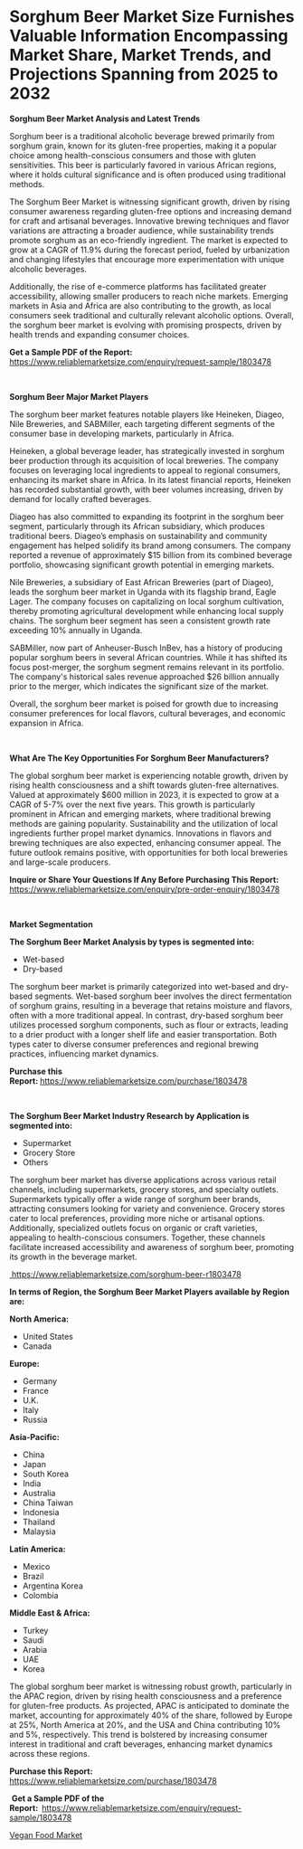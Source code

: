 <p><h1>Sorghum Beer Market Size Furnishes Valuable Information Encompassing Market Share, Market Trends, and Projections Spanning from 2025 to 2032</h1></p><p><strong>Sorghum Beer Market Analysis and Latest Trends</strong></p>
<p><p>Sorghum beer is a traditional alcoholic beverage brewed primarily from sorghum grain, known for its gluten-free properties, making it a popular choice among health-conscious consumers and those with gluten sensitivities. This beer is particularly favored in various African regions, where it holds cultural significance and is often produced using traditional methods.</p><p>The Sorghum Beer Market is witnessing significant growth, driven by rising consumer awareness regarding gluten-free options and increasing demand for craft and artisanal beverages. Innovative brewing techniques and flavor variations are attracting a broader audience, while sustainability trends promote sorghum as an eco-friendly ingredient. The market is expected to grow at a CAGR of 11.9% during the forecast period, fueled by urbanization and changing lifestyles that encourage more experimentation with unique alcoholic beverages.</p><p>Additionally, the rise of e-commerce platforms has facilitated greater accessibility, allowing smaller producers to reach niche markets. Emerging markets in Asia and Africa are also contributing to the growth, as local consumers seek traditional and culturally relevant alcoholic options. Overall, the sorghum beer market is evolving with promising prospects, driven by health trends and expanding consumer choices.</p></p>
<p><strong>Get a Sample PDF of the Report:&nbsp;</strong> <a href="https://www.reliablemarketsize.com/enquiry/request-sample/1803478?utm_campaign=2337&utm_medium=2&utm_source=Github&utm_content=ia&utm_term=07042025&utm_id=sorghum-beer">https://www.reliablemarketsize.com/enquiry/request-sample/1803478</a></p>
<p>&nbsp;</p>
<p><strong>Sorghum Beer Major Market Players</strong></p>
<p><p>The sorghum beer market features notable players like Heineken, Diageo, Nile Breweries, and SABMiller, each targeting different segments of the consumer base in developing markets, particularly in Africa.</p><p>Heineken, a global beverage leader, has strategically invested in sorghum beer production through its acquisition of local breweries. The company focuses on leveraging local ingredients to appeal to regional consumers, enhancing its market share in Africa. In its latest financial reports, Heineken has recorded substantial growth, with beer volumes increasing, driven by demand for locally crafted beverages.</p><p>Diageo has also committed to expanding its footprint in the sorghum beer segment, particularly through its African subsidiary, which produces traditional beers. Diageo’s emphasis on sustainability and community engagement has helped solidify its brand among consumers. The company reported a revenue of approximately $15 billion from its combined beverage portfolio, showcasing significant growth potential in emerging markets.</p><p>Nile Breweries, a subsidiary of East African Breweries (part of Diageo), leads the sorghum beer market in Uganda with its flagship brand, Eagle Lager. The company focuses on capitalizing on local sorghum cultivation, thereby promoting agricultural development while enhancing local supply chains. The sorghum beer segment has seen a consistent growth rate exceeding 10% annually in Uganda.</p><p>SABMiller, now part of Anheuser-Busch InBev, has a history of producing popular sorghum beers in several African countries. While it has shifted its focus post-merger, the sorghum segment remains relevant in its portfolio. The company's historical sales revenue approached $26 billion annually prior to the merger, which indicates the significant size of the market.</p><p>Overall, the sorghum beer market is poised for growth due to increasing consumer preferences for local flavors, cultural beverages, and economic expansion in Africa.</p></p>
<p>&nbsp;</p>
<p><strong>What Are The Key Opportunities For Sorghum Beer Manufacturers?</strong></p>
<p><p>The global sorghum beer market is experiencing notable growth, driven by rising health consciousness and a shift towards gluten-free alternatives. Valued at approximately $600 million in 2023, it is expected to grow at a CAGR of 5-7% over the next five years. This growth is particularly prominent in African and emerging markets, where traditional brewing methods are gaining popularity. Sustainability and the utilization of local ingredients further propel market dynamics. Innovations in flavors and brewing techniques are also expected, enhancing consumer appeal. The future outlook remains positive, with opportunities for both local breweries and large-scale producers.</p></p>
<p><strong>Inquire or Share Your Questions If Any Before Purchasing This Report:</strong> <a href="https://www.reliablemarketsize.com/enquiry/pre-order-enquiry/1803478?utm_campaign=2337&utm_medium=2&utm_source=Github&utm_content=ia&utm_term=07042025&utm_id=sorghum-beer">https://www.reliablemarketsize.com/enquiry/pre-order-enquiry/1803478</a></p>
<p>&nbsp;</p>
<p><strong>Market Segmentation</strong></p>
<p><strong>The Sorghum Beer Market Analysis by types is segmented into:</strong></p>
<p><ul><li>Wet-based</li><li>Dry-based</li></ul></p>
<p><p>The sorghum beer market is primarily categorized into wet-based and dry-based segments. Wet-based sorghum beer involves the direct fermentation of sorghum grains, resulting in a beverage that retains moisture and flavors, often with a more traditional appeal. In contrast, dry-based sorghum beer utilizes processed sorghum components, such as flour or extracts, leading to a drier product with a longer shelf life and easier transportation. Both types cater to diverse consumer preferences and regional brewing practices, influencing market dynamics.</p></p>
<p><strong>Purchase this Report:&nbsp;</strong><a href="https://www.reliablemarketsize.com/purchase/1803478?utm_campaign=2337&utm_medium=2&utm_source=Github&utm_content=ia&utm_term=07042025&utm_id=sorghum-beer">https://www.reliablemarketsize.com/purchase/1803478</a></p>
<p>&nbsp;</p>
<p><strong>The Sorghum Beer Market Industry Research by Application is segmented into:</strong></p>
<p><ul><li>Supermarket</li><li>Grocery Store</li><li>Others</li></ul></p>
<p><p>The sorghum beer market has diverse applications across various retail channels, including supermarkets, grocery stores, and specialty outlets. Supermarkets typically offer a wide range of sorghum beer brands, attracting consumers looking for variety and convenience. Grocery stores cater to local preferences, providing more niche or artisanal options. Additionally, specialized outlets focus on organic or craft varieties, appealing to health-conscious consumers. Together, these channels facilitate increased accessibility and awareness of sorghum beer, promoting its growth in the beverage market.</p></p>
<p><a href="https://www.reliablemarketsize.com/sorghum-beer-r1803478?utm_campaign=2337&utm_medium=2&utm_source=Github&utm_content=ia&utm_term=07042025&utm_id=sorghum-beer">&nbsp;https://www.reliablemarketsize.com/sorghum-beer-r1803478</a></p>
<p><strong>In terms of Region, the Sorghum Beer Market Players available by Region are:</strong></p>
<p>
    <p> <strong> North America: </strong>
        <ul>
            <li>United States</li>
            <li>Canada</li>
        </ul>
        </p> 
    <p> <strong> Europe: </strong>
        <ul>
            <li>Germany</li>
            <li>France</li>
            <li>U.K.</li>
            <li>Italy</li>
            <li>Russia</li>
        </ul>
        </p> 
    <p> <strong> Asia-Pacific: </strong>
        <ul>
            <li>China</li>
            <li>Japan</li>
            <li>South Korea</li>
            <li>India</li>
            <li>Australia</li>
            <li>China Taiwan</li>
            <li>Indonesia</li>
            <li>Thailand</li>
            <li>Malaysia</li>
        </ul>
        </p> 
    <p> <strong> Latin America: </strong>
        <ul>
            <li>Mexico</li>
            <li>Brazil</li>
            <li>Argentina Korea</li>
            <li>Colombia</li>
        </ul>
        </p> 
    <p> <strong> Middle East & Africa: </strong>
        <ul>
            <li>Turkey</li>
            <li>Saudi</li>
            <li>Arabia</li>
            <li>UAE</li>
            <li>Korea</li>
        </ul>
    </p>
    </p>
<p><p>The global sorghum beer market is witnessing robust growth, particularly in the APAC region, driven by rising health consciousness and a preference for gluten-free products. As projected, APAC is anticipated to dominate the market, accounting for approximately 40% of the share, followed by Europe at 25%, North America at 20%, and the USA and China contributing 10% and 5%, respectively. This trend is bolstered by increasing consumer interest in traditional and craft beverages, enhancing market dynamics across these regions.</p></p>
<p><strong>Purchase this Report: </strong><a href="https://www.reliablemarketsize.com/purchase/1803478?utm_campaign=2337&utm_medium=2&utm_source=Github&utm_content=ia&utm_term=07042025&utm_id=sorghum-beer">https://www.reliablemarketsize.com/purchase/1803478</a></p>
<p>&nbsp;<strong>Get a Sample PDF of the Report:&nbsp;&nbsp;</strong><a href="https://www.reliablemarketsize.com/enquiry/request-sample/1803478?utm_campaign=2337&utm_medium=2&utm_source=Github&utm_content=ia&utm_term=07042025&utm_id=sorghum-beer">https://www.reliablemarketsize.com/enquiry/request-sample/1803478</a></p>
<p><strong></strong></p>
<p><p><a href="https://github.com/rileymgdorcas/Market-Research-Report-List-1/blob/main/vegan-food-market.md?utm_campaign=2337&utm_medium=2&utm_source=Github&utm_content=ia&utm_term=07042025&utm_id=sorghum-beer">Vegan Food Market</a></p></p>